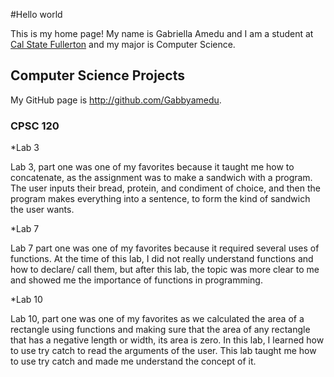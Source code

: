#Hello world 

This is my home page! My name is Gabriella Amedu and I am a student at [Cal State Fullerton](http://www.fullerton.edu/) and my major is Computer Science.

## Computer Science Projects

My GitHub page is http://github.com/Gabbyamedu.

### CPSC 120

*Lab 3 

 Lab 3, part one was one of my favorites because it taught me how to concatenate, as the assignment was to make a sandwich with a program. The user inputs their bread, protein,  and condiment of choice, and then the program makes everything into a sentence, to form the kind of sandwich the user wants. 


*Lab 7

 Lab 7 part one was one of my favorites because it required several uses of functions. At the time of this lab, I did not really understand functions and how to declare/ call them, but after this lab, the topic was more clear to me and showed me the importance of functions in programming. 

*Lab 10

 Lab 10, part one was one of my favorites as we calculated the area of a rectangle using functions and making sure that the area of any rectangle that has a negative length or width, its area is zero. In this lab, I learned how to use try catch to read the arguments of the user. This lab taught me how to use try catch and made me understand the concept of it. 